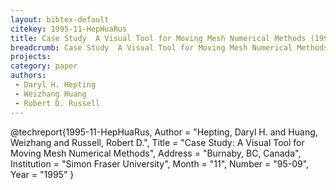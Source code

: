 ```yaml
---
layout: bibtex-default
citekey: 1995-11-HepHuaRus
title: Case Study  A Visual Tool for Moving Mesh Numerical Methods (1995)
breadcrumb: Case Study  A Visual Tool for Moving Mesh Numerical Methods (1995)
projects:
category: paper
authors:
 - Daryl H. Hepting 
 - Weizhang Huang 
 - Robert D. Russell 
---
```

@techreport{1995-11-HepHuaRus,
	Author =  "Hepting, Daryl H. and Huang, Weizhang and Russell, Robert D.",
	Title =  "Case Study: A Visual Tool for Moving Mesh Numerical Methods",
	Address =  "Burnaby, BC, Canada",
	Institution =  "Simon Fraser University",
	Month =  "11",
	Number =  "95-09",
	Year =  "1995"
}
